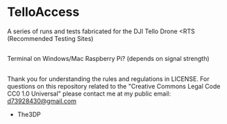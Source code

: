 # TelloAccess
A series of runs and tests fabricated for the DJI Tello Drone
<RTS (Recommended Testing Sites)
##
Terminal on Windows/Mac
Raspberry Pi?
(depends on signal strength)
##
Thank you for understanding the rules and regulations in LICENSE.
For questions on this repository related to the "Creative Commons Legal Code
CC0 1.0 Universal" please contact me at my public email:
d73928430@gmail.com

- The3DP
##
